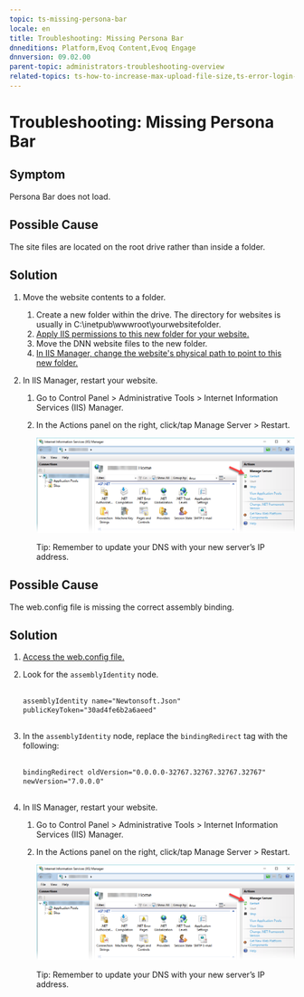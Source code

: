 ```yaml
---
topic: ts-missing-persona-bar
locale: en
title: Troubleshooting: Missing Persona Bar
dnneditions: Platform,Evoq Content,Evoq Engage
dnnversion: 09.02.00
parent-topic: administrators-troubleshooting-overview
related-topics: ts-how-to-increase-max-upload-file-size,ts-error-login-ip-filtering-is-currently-disabled,ts-error-another-user-has-taken-action-on-the-page,ts-error-unknown-server-tag-DNNComboBox,ts-error-could-not-load-awssdk,ts-error-sql-timeout,ts-error-argumentnullexception-after-move-upgrade,ts-install-missing-resources,ts-mixed-content-ssl,ts-broken-profile-image,ts-page-remains-in-draft,ts-unable-to-remove-page-redirect-urls,ts-site-theme-not-loading,ts-incomplete-content-localization
---
```


# Troubleshooting: Missing Persona Bar

## Symptom

Persona Bar does not load.

## Possible Cause

The site files are located on the root drive rather than inside a folder.

## Solution

1.  Move the website contents to a folder.
    1.  Create a new folder within the drive. The directory for websites is usually in C:\\inetpub\\wwwroot\\yourwebsitefolder.
    2.  [Apply IIS permissions to this new folder for your website.](set-up-dnn-folder)
    3.  Move the DNN website files to the new folder.
    4.  [In IIS Manager, change the website's physical path to point to this new folder.](set-up-iis#tsk-set-up-iis__point-to-DNN-folder)
2.  In IIS Manager, restart your website.
    
    1.  Go to Control Panel \> Administrative Tools \> Internet Information Services (IIS) Manager.
        
    2.  In the Actions panel on the right, click/tap Manage Server \> Restart.
        
          
        
        ![IIS Manager - Restart](img/scr-IISManager-restart.png)
        
          
        
        Tip: Remember to update your DNS with your new server’s IP address.
        

## Possible Cause

The web.config file is missing the correct assembly binding.

## Solution

1.  [Access the web.config file.](access-web-config)
2.  Look for the `assemblyIdentity` node.
    
    ```
    
    assemblyIdentity name="Newtonsoft.Json" publicKeyToken="30ad4fe6b2a6aeed"
    						
    ```
    
3.  In the `assemblyIdentity` node, replace the `bindingRedirect` tag with the following:
    
    ```
    
    bindingRedirect oldVersion="0.0.0.0-32767.32767.32767.32767" newVersion="7.0.0.0"
    						
    ```
    
4.  In IIS Manager, restart your website.
    
    1.  Go to Control Panel \> Administrative Tools \> Internet Information Services (IIS) Manager.
        
    2.  In the Actions panel on the right, click/tap Manage Server \> Restart.
        
          
        
        ![IIS Manager - Restart](img/scr-IISManager-restart.png)
        
          
        
        Tip: Remember to update your DNS with your new server’s IP address.